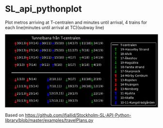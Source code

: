 # SL_api_pythonplot
Plot metros arriving at T-centralen and minutes until arrival, 4 trains for each line(minutes until arrival at TC)(subway line)




![Screenshot](MetroArrivals.png)



Based on https://github.com/jfjallid/Stockholm-SL-API-Python-library/blob/master/examples/travelPlans.py
